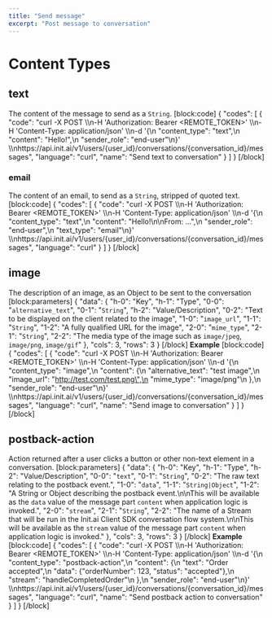 ```yaml
---
title: "Send message"
excerpt: "Post message to conversation"
---
```

# Content Types

## text

The content of the message to send as a `String`.
[block:code]
{
  "codes": [
    {
      "code": "curl -X POST \\\n-H 'Authorization: Bearer <REMOTE_TOKEN>' \\\n-H 'Content-Type: application/json' \\\n-d '{\n  \"content_type\": \"text\",\n  \"content\": \"Hello!\",\n  \"sender_role\": \"end-user\"\n}' \\\nhttps://api.init.ai/v1/users/{user_id}/conversations/{conversation_id}/messages",
      "language": "curl",
      "name": "Send text to conversation"
    }
  ]
}
[/block]
### email

The content of an email, to send as a `String`, stripped of quoted text.
[block:code]
{
  "codes": [
    {
      "code": "curl -X POST \\\n-H 'Authorization: Bearer <REMOTE_TOKEN>' \\\n-H 'Content-Type: application/json' \\\n-d '{\n  \"content_type\": \"text\",\n  \"content\": \"Hello!\\n\\nFrom: ...\",\n  \"sender_role\": \"end-user\",\n  \"text_type\": \"email\"\n}' \\\nhttps://api.init.ai/v1/users/{user_id}/conversations/{conversation_id}/messages",
      "language": "curl"
    }
  ]
}
[/block]
## image

The description of an image, as an Object to be sent to the conversation
[block:parameters]
{
  "data": {
    "h-0": "Key",
    "h-1": "Type",
    "0-0": "`alternative_text`",
    "0-1": "`String`",
    "h-2": "Value/Description",
    "0-2": "Text to be displayed on the client related to the image",
    "1-0": "`image_url`",
    "1-1": "`String`",
    "1-2": "A fully qualified URL for the image",
    "2-0": "`mime_type`",
    "2-1": "`String`",
    "2-2": "The media type of the image such as `image/jpeg`, `image/png`, `image/gif`"
  },
  "cols": 3,
  "rows": 3
}
[/block]
**Example** 
[block:code]
{
  "codes": [
    {
      "code": "curl -X POST \\\n-H 'Authorization: Bearer <REMOTE_TOKEN>' \\\n-H 'Content-Type: application/json' \\\n-d '{\n  \"content_type\": \"image\",\n  \"content\": {\n    \"alternative_text\": \"test image\",\n    \"image_url\": \"http://test.com/test.png\",\n    \"mime_type\": \"image/png\"\n  },\n  \"sender_role\": \"end-user\"\n}' \\\nhttps://api.init.ai/v1/users/{user_id}/conversations/{conversation_id}/messages",
      "language": "curl",
      "name": "Send image to conversation"
    }
  ]
}
[/block]
## postback-action

Action returned after a user clicks a button or other non-text element in a conversation.
[block:parameters]
{
  "data": {
    "h-0": "Key",
    "h-1": "Type",
    "h-2": "Value/Description",
    "0-0": "`text`",
    "0-1": "`String`",
    "0-2": "The raw text relating to the postback event.",
    "1-0": "`data`",
    "1-1": "`String|Object`",
    "1-2": "A String or Object describing the postback event.\n\nThis will be available as the `data` value of the message part `content` when application logic is invoked.",
    "2-0": "`stream`",
    "2-1": "`String`",
    "2-2": "The name of a Stream that will be run in the Init.ai Client SDK conversation flow system.\n\nThis will be available as the `stream` value of the message part `content` when application logic is invoked."
  },
  "cols": 3,
  "rows": 3
}
[/block]
**Example**
[block:code]
{
  "codes": [
    {
      "code": "curl -X POST \\\n-H 'Authorization: Bearer <REMOTE_TOKEN>' \\\n-H 'Content-Type: application/json' \\\n-d '{\n  \"content_type\": \"postback-action\",\n  \"content\": {\n    \"text\": \"Order accepted\",\n    \"data\": {\"orderNumber\": 123, \"status\": \"accepted\"},\n    \"stream\": \"handleCompletedOrder\"\n  },\n  \"sender_role\": \"end-user\"\n}' \\\nhttps://api.init.ai/v1/users/{user_id}/conversations/{conversation_id}/messages",
      "language": "curl",
      "name": "Send postback action to conversation"
    }
  ]
}
[/block]